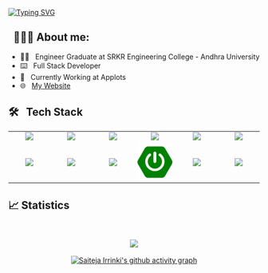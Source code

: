 [![Typing SVG](https://readme-typing-svg.demolab.com?font=Josefin+Sans&size=40&duration=1000&pause=500&color=526D82&width=400&&repeat=falselines&height=70&lines=Hey!;Nice+to+Meet+you...%F0%9F%98%83%09;I'm+HARSHA;FullStack+Developer)](https://git.io/typing-svg)

## &nbsp; 👨🏻‍💻 About me:

- 👨‍🎓 &nbsp; Engineer Graduate at SRKR Engineering College - Andhra University
- ⌨️ &nbsp; Full Stack Developer
- :office:	 &nbsp; Currently Working at Applots
- 🌐 &nbsp; [My Website](https://harshacoding.github.io/)


## 🛠 &nbsp; Tech Stack


<table >
<tr>
    <td align='center' width="100">
        <img src="https://skillicons.dev/icons?i=html" width="80">
    </td>
    <td align='center' width="100">
        <img src="https://skillicons.dev/icons?i=css" width="80" >
    </td>
     <td align='center' width="100">
        <img src="https://skillicons.dev/icons?i=bootstrap" width="80" >
    </td>
    <td align='center' width="100">
        <img src="https://techstack-generator.vercel.app/js-icon.svg">
    </td>
    <td align='center' width="100">
        <img src="https://techstack-generator.vercel.app/ts-icon.svg">
    </td>
    <td align='center'  width="100">
        <img src="https://skillicons.dev/icons?i=angular" width="80">
    </td>
</tr>
<tr>
    <td align='center' width="100">
        <img src="https://techstack-generator.vercel.app/java-icon.svg" width="120">
    </td>
    <td align='center'  width="100">
        <img src="https://skillicons.dev/icons?i=vscode" width="80">
    </td>
    <td align='center' width="100">
        <img src="https://skillicons.dev/icons?i=spring"width="80">
    </td>
    <td align='center' width="100">
        <img src="https://raw.githubusercontent.com/harshacoding/harshacoding/601ea384fe38e5879086d7252268c026edfaaab7/img/springboot.svg" width="80" >
    </td>
     <td align='center' width="100">
        <img src="https://techstack-generator.vercel.app/mysql-icon.svg" >
    </td>
    <td align='center'  width="100">
        <img src="https://bitbucket.org/devopslogosgifs/documents/raw/3d7efe6fe664138cc915523d7f8d789e6b0dae6f/gifs/Git.gif" width="80">
    </td>
</tr>

</table>

## :chart_with_upwards_trend:	 Statistics 


<br/> 

<div align="center">

  ![](https://github-readme-streak-stats.herokuapp.com/?user=harshacoding&theme=dark&dates=1B9C85)
  
[![Saiteja Irrinki's github activity graph](https://github-readme-activity-graph.vercel.app/graph?username=harshacoding&theme=react-dark)](https://github.com/saitejairrinki/github-readme-activity-graph)

</div>
